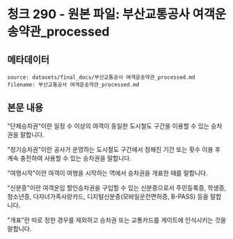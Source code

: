# 청크 290 - 원본 파일: 부산교통공사 여객운송약관_processed

## 메타데이터

```
source: datasets/final_docs/부산교통공사 여객운송약관_processed.md
filename: 부산교통공사 여객운송약관_processed.md
```

## 본문 내용

"단체승차권"이란 일정 수 이상의 여객이 동일한 도시철도 구간을 이용할 수 있는 승차권을 말합니다.

"정기승차권"이란 공사가 운영하는 도시철도 구간에서 정해진 기간 또는 횟수 이용 후 계속 충전하여 사용할 수 있는 승차권을 말합니다.

"여행시작"이란 여객이 여행을 시작하는 역에서 승차권을 개표한 때를 말합니다.

"신분증"이란 여객운임 할인승차권을 구입할 수 있는 신분증으로서 주민등록증, 학생증, 청소년증, 다자녀가족사랑카드, 디지털신분증(모바일운전면허증, B-PASS) 등을 말합니다.

"개표"란 따로 정한 경우를 제외하고 승차권 또는 교통카드를 게이트에 인식시키는 것을 말합니다.